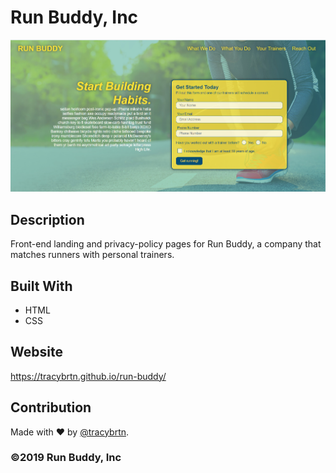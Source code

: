 # Run Buddy, Inc

![Screenshot of deployed application](https://github.com/tracybrtn/run-buddy/blob/d259903aa8c10a4a5ccfad9a25234b7f0b6cf916/assets/images/deployed-website-run-buddy.png)

## Description

Front-end landing and privacy-policy pages for Run Buddy, a company that matches runners with personal trainers.

## Built With

* HTML
* CSS

## Website

https://tracybrtn.github.io/run-buddy/

## Contribution

Made with ❤️ by [@tracybrtn](https://github.com/tracybrtn).

### ©️2019 Run Buddy, Inc
